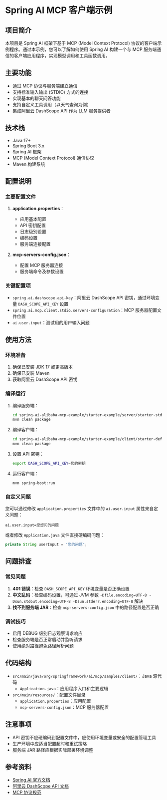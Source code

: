 # Spring AI MCP 客户端示例

## 项目简介

本项目是 Spring AI 框架下基于 MCP (Model Context Protocol) 协议的客户端示例程序。通过本示例，您可以了解如何使用 Spring AI 构建一个与 MCP 服务端通信的客户端应用程序，实现模型调用和工具函数调用。

## 主要功能

- 通过 MCP 协议与服务端建立通信
- 支持标准输入输出 (STDIO) 方式的连接
- 实现基本的聊天问答功能
- 支持自定义工具调用（以天气查询为例）
- 集成阿里云 DashScope API 作为 LLM 服务提供者

## 技术栈

- Java 17+
- Spring Boot 3.x
- Spring AI 框架
- MCP (Model Context Protocol) 通信协议
- Maven 构建系统

## 配置说明

### 主要配置文件

1. **application.properties**：
    - 应用基本配置
    - API 密钥配置
    - 日志级别设置
    - 编码设置
    - 服务端连接配置

2. **mcp-servers-config.json**：
    - 配置 MCP 服务器连接
    - 服务端命令及参数设置

### 关键配置项

- `spring.ai.dashscope.api-key`：阿里云 DashScope API 密钥，通过环境变量 `DASH_SCOPE_API_KEY` 设置
- `spring.ai.mcp.client.stdio.servers-configuration`：MCP 服务器配置文件位置
- `ai.user.input`：测试用的用户输入问题

## 使用方法

### 环境准备

1. 确保已安装 JDK 17 或更高版本
2. 确保已安装 Maven
3. 获取阿里云 DashScope API 密钥

### 编译运行

1. 编译服务端：
   ```bash
   cd spring-ai-alibaba-mcp-example/starter-example/server/starter-stdio-server
   mvn clean package
   ```

2. 编译客户端：
   ```bash
   cd spring-ai-alibaba-mcp-example/starter-example/client/starter-default-client
   mvn clean package
   ```

3. 设置 API 密钥：
   ```bash
   export DASH_SCOPE_API_KEY=您的密钥
   ```

4. 运行客户端：
   ```bash
   mvn spring-boot:run
   ```

### 自定义问题

您可以通过修改 `application.properties` 文件中的 `ai.user.input` 属性来自定义问题：

```properties
ai.user.input=您想问的问题
```

或者修改 `Application.java` 文件直接硬编码问题：

```java
private String userInput = "您的问题";
```

## 问题排查

### 常见问题

1. **401 错误**：检查 `DASH_SCOPE_API_KEY` 环境变量是否正确设置
2. **中文乱码**：检查编码设置，可通过 JVM 参数 `-Dfile.encoding=UTF-8 -Dsun.stdout.encoding=UTF-8 -Dsun.stderr.encoding=UTF-8` 解决
3. **找不到服务端 JAR**：检查 `mcp-servers-config.json` 中的路径配置是否正确

### 调试技巧

- 启用 DEBUG 级别日志观察请求响应
- 检查服务端是否正常启动并监听请求
- 使用绝对路径避免路径解析问题

## 代码结构

- `src/main/java/org/springframework/ai/mcp/samples/client/`：Java 源代码
    - `Application.java`：应用程序入口和主要逻辑
- `src/main/resources/`：配置文件目录
    - `application.properties`：应用配置
    - `mcp-servers-config.json`：MCP 服务器配置

## 注意事项

- API 密钥不应硬编码到配置文件中，应使用环境变量或安全的配置管理工具
- 生产环境中应适当配置超时和重试策略
- 服务端 JAR 路径应根据实际部署环境调整

## 参考资料

- [Spring AI 官方文档](https://docs.spring.io/spring-ai/reference/)
- [阿里云 DashScope API 文档](https://help.aliyun.com/document_detail/2400395.html)
- [MCP 协议规范](https://modelcontextprotocol.ai/)
